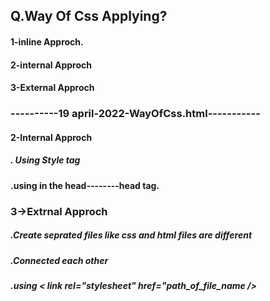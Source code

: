 ## Q.Way Of Css Applying?
#### 1-inline Approch.
#### 2-internal Approch
####  3-External Approch
### ----------19 april-2022-WayOfCss.html-----------
####  2-Internal Approch
##### . Using Style tag
####  .using in the head--------head tag.

### 3->Extrnal Approch
##### .Create seprated files like css and html files are different
##### .Connected each other
##### .using < link rel="stylesheet" href="path_of_file_name />

